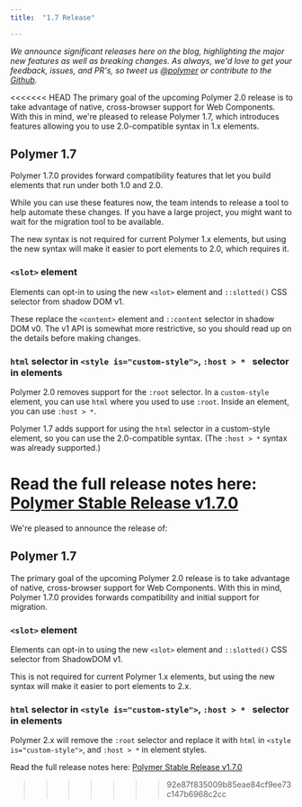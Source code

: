 ```yaml
---
title:  "1.7 Release"

---
```

_We announce significant releases here on the blog, highlighting the major new features as well as breaking changes. As always, we'd love to get your feedback, issues, and PR's, so tweet us [@polymer](https://twitter.com/polymer) or contribute to the [Github](https://github.com/Polymer)._

<<<<<<< HEAD
The primary goal of the upcoming Polymer 2.0 release is to take advantage of native, cross-browser support for Web Components. With this in mind, we're pleased to release Polymer 1.7, which introduces features allowing you to use 2.0-compatible syntax in 1.x elements.

## Polymer 1.7

Polymer 1.7.0 provides forward compatibility features that let you build elements that run under both 1.0 and 2.0. 

While you can use these features now, the team intends to release a tool to help automate these changes. If you have a large project, you might want to wait for the migration tool to be available.

The new syntax is not required for current Polymer 1.x elements, but using the new syntax will make it easier to port elements to 2.0, which requires it.

### `<slot>` element 

Elements can opt-in to using the new `<slot>` element and `::slotted()` CSS selector from shadow DOM v1.

These replace the `<content>` element and `::content` selector in shadow DOM v0. The v1 API is somewhat more restrictive, so you should read up on the details before making changes.

### `html` selector in `<style is="custom-style">`, `:host > * ` selector in elements

Polymer 2.0 removes support for the `:root` selector. In a `custom-style` element, you can use `html` where you used to use `:root`. Inside an element, you can use `:host > *`.

Polymer 1.7 adds support for using the `html` selector in a custom-style element, so you can use the 2.0-compatible syntax. (The `:host > *` syntax was already supported.)

Read the full release notes here: <a href="https://github.com/Polymer/polymer/releases/tag/v1.7.0">Polymer Stable Release v1.7.0</a>
=======
We're pleased to announce the release of:

## Polymer 1.7

The primary goal of the upcoming Polymer 2.0 release is to take advantage of native, cross-browser support for Web Components. With this in mind, Polymer 1.7.0 provides forwards compatibility and initial support for migration. 

### `<slot>` element 

Elements can opt-in to using the new `<slot>` element and `::slotted()` CSS selector from ShadowDOM v1.

This is not required for current Polymer 1.x elements, but using the new syntax will make it easier to port elements to 2.x.

### `html` selector in `<style is="custom-style">`, `:host > * ` selector in elements

Polymer 2.x will remove the `:root` selector and replace it with `html` in `<style is="custom-style">`, and `:host > *` in element styles.

Read the full release notes here: <a href="https://github.com/Polymer/polymer/releases/tag/v1.7.0">Polymer Stable Release v1.7.0</a> 


>>>>>>> 92e87f835009b85eae84cf9ee73c147b6968c2cc

